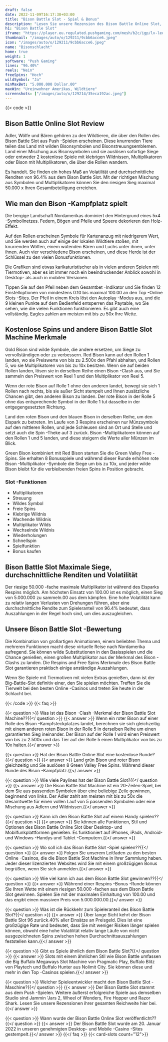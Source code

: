 ```yaml
---
draft: false
date: 2022-11-09T16:17:38+03:00
title: "Bison Battle Slot - Spiel & Bonus"
description: "Lesen Sie unsere Rezension des Bison Battle Online Slot, um das Gameplay und die Funktionen zu entdecken. Wir sehen uns auch an, wo wir es mit dem besten Casino -Bonus spielen können."
h1: "Bison Battle Slot"
iframe: "https://player.eu.regulated.pushgaming.com/mesh/b2c/igp/lv-leovegas/launch?ccyCode=EUR&mode=DEMO&rgsCode=hive&rgsGameId=bisonbattle-01&country=SE&lang=en&accountUrl=https://www.leovegas.com/account/deposit&lobbyUrl=https://www.leovegas.com&jurisdiction=SE"
thumbnail: "/images/auto/o/129211/9cbb6acce6.jpeg"
icon: "/images/auto/o/129211/9cbb6acce6.jpeg"
name: "Bisonschlacht"
home: true
weight: 1
software: "Push Gaming"
lines: "96.40%"
reels: "Nein"
freeSpins: "Hoch"
wildSymbol: "Ja"
minMaxBet: "5.000.000 Dollar.00"
maxWin: "Ureinwohner Amerikas, Wildtiere"
screenshots: ["/images/auto/o/129214/35eca192ac.jpeg"]
---
```


{{< code >}}<h2>Bison Battle Online Slot Review</h2><p>Adler, Wölfe und Bären gehören zu den Wildtieren, die über den Rollen des Bison Battle Slot aus Push -Spielen erscheinen. Diese knurrenden Tiere teilen das Land mit wilden Bisonsymbolen und Bisonstreuungsemblemen. Land einer Mischung aus Bisonsymbolen und sie auslösen sofortige Siege oder entweder 2 kostenlose Spiele mit klebrigen Wildnissen, Multiplikatoren oder Bison mit Multiplikatoren, die über die Rollen wandern.</p><p>Es handelt. Sie finden ein hohes Maß an Volatilität und durchschnittliche Renditen von 96.4% aus dem Bison Battle Slot. Mit der richtigen Mischung aus Symbolen und Multiplikatoren können Sie den riesigen Sieg maximal 50.000 x Ihren Gesamtbeteiligung erreichen.</p><h2>Wie man den Bison -Kampfplatz spielt</h2><p>Die bergige Landschaft Nordamerikas dominiert den Hintergrund eines 5x4 -Symbollnetzes. Federn, Bögen und Pfeile und Speere dekorieren den Holz-Effekt.</p><p>Auf den Rollen erscheinen Symbole für Kartenanzug mit niedrigerem Wert, und Sie werden auch auf einige der lokalen Wildtiere stoßen, mit knurrenden Wölfen, einem wütenden Bären und Luchs unter ihnen, unter ihnen. Auch vier verschiedene Bison erscheinen, und diese Herde ist der Schlüssel zu den vielen Bonusfunktionen.</p><p>Die Grafiken sind etwas karikaturistischer als in vielen anderen Spielen mit Tiermotiven, aber es ist immer noch ein beeindruckender Anblick sowohl in Desktop- als auch in mobilen Versionen.</p><p>Tippen Sie auf den Pfeil neben dem Gesamtbet -Indikator und Sie finden 12 Einstelloptionen von mindestens 0.10 bis maximal 100.00 an den Top -Online Slots -Sites. Der Pfeil in einem Kreis löst den Autoplay -Modus aus, und die 9 kleinen Punkte auf dem Bedienfeld entsperren das Paytable, wo Sie sehen, wie die vielen Funktionen funktionieren. Es gibt auch eine vollständig. Eagles zahlen am meisten mit bis zu 50x Ihre Wette.</p><h2>Kostenlose Spins und andere Bison Battle Slot Machine Merkmale</h2><p>Gold Bison sind wilde Symbole, die andere ersetzen, um Siege zu vervollständigen oder zu verbessern. Red Bison kann auf den Rollen 1 landen, wo sie Preiswerte von bis zu 2.500x den Pfahl abhalten, und Rollen 5, wo sie Multiplikatoren von bis zu 10x besitzen. Wenn sie auf beiden Rollen landen, lösen sie in derselben Reihe einen Bison -Clash aus, und Sie sammeln den Preiswert von Reel 1 und den Multiplikator von Reel 5.</p><p>Wenn der rote Bison auf Rolle 1 ohne den anderen landet, bewegt sie sich 1 Rollen nach rechts, bis sie außer Sicht stempelt und Ihnen zusätzliche Chancen gibt, den anderen Bison zu landen. Der rote Bison in der Rolle 5 ohne das entsprechende Symbol in der Rolle 1 tut dasselbe in der entgegengesetzten Richtung.</p><p>Land den roten Bison und den blauen Bison in derselben Reihe, um den Eispark zu betreten. Im Laufe von 3 Respins erscheinen nur Münzsymbole auf den mittleren Rollen, und jede Schleusen sind an Ort und Stelle und setzt auch die Spin -Theke auf 3 zurück. Bison -Multiplikatoren können auf den Rollen 1 und 5 landen, und diese steigern die Werte aller Münzen im Blick.</p><p>Green Bison kombiniert mit Red Bison starten Sie die Green Valley Free -Spins. Sie erhalten 8 Bonusspiele und während dieser Runde erhöhen rote Bison -Multiplikator -Symbole die Siege um bis zu 10x, und jeder wilde Bison bleibt für die verbleibenden freien Spins in Position gebracht.</p><h3>
Slot -Funktionen</h3><ul>
<li></span>
Multiplikatoren</li>
<li></span>
Streuung</li>
<li></span>
Wildes Symbol</li>
<li></span>
Freie Spins</li>
<li></span>
Klebrige Wildnis</li>
<li></span>
Wachende Wildnis</li>
<li></span>
Multiplikator Wilds</li>
<li></span>
Wechselnde Wildnis</li>
<li></span>
Wiederholungen</li>
<li></span>
Schnellspin</li>
<li></span>
Spielfunktion</li>
<li></span>
Bonus kaufen</li></ul><h2>Bison Battle Slot Maximale Siege, durchschnittliche Renditen und Volatilität</h2><p>Der riesige 50.000 -fache maximale Multiplikator ist während des Eisparks Respins möglich. Am höchsten Einsatz von 100.00 ist es möglich, einen Sieg von 5.000.000 zu sammeln.00 aus dem kämpfen. Eine hohe Volatilität kann zu relativ langen Verlusten von Drehungen führen, aber eine durchschnittliche Rendite zum Spieleranteil von 96.4% bedeutet, dass Auszahlungen in der Regel hoch sind, um dies auszugleichen.</p><h2>Unsere Bison Battle Slot -Bewertung</h2><p>Die Kombination von großartigen Animationen, einem beliebten Thema und mehreren Funktionen macht diese virtuelle Reise nach Nordamerika aufregend. Sie können wilde Substitutionen in den Basisspielen und die Chance genießen, einen großen Multiplikator aus der Merkmal des Bison -Clashs zu landen. Die Respins and Free Spins Merkmale des Bison Battle Slot garantieren praktisch einige anständige Auszahlungen.</p><p>Wenn Sie Spiele mit Tiermotiven mit vielen Extras genießen, dann ist der Big-Battle-Slot definitiv einer, den Sie spielen möchten. Treffen Sie die Tierwelt bei den besten Online -Casinos und treten Sie heute in der Schlacht bei.</p>
{{< /code >}}
{{< faq >}}

{{< question >}} Was ist das Bison -Clash -Merkmal der Bison Battle Slot Machine??{{</ question >}}
{{< answer >}} Wenn ein roter Bison auf einer Rolle des Bison -Kampfsteckplatzes landet, berechnen sie sich gleichzeitig mit einem anderen roten Bison in der Rolle 5 in derselben Reihe um einen garantierten Sieg ineinander. Der Bison auf der Rolle 1 wird einen Preiswert von bis zu 2.500x und das Tier auf der Rolle 5 einen Multiplikator von bis zu 10x halten.{{</ answer >}}

{{< question >}} Hat der Bison Battle Online Slot eine kostenlose Runde?{{</ question >}}
{{< answer >}} Land grün Bison und roter Bison gleichzeitig und Sie auslösen 8 Green Valley Free Spins. Während dieser Runde des Bison -Kampfplatz.{{</ answer >}}

{{< question >}} Wie viele Paylines hat der Bison Battle Slot?{{</ question >}}
{{< answer >}} Die Bison Battle Slot Machine ist ein 20-Zeilen-Spiel, bei dem Sie aus passenden Symbolen über eine beliebige Zeile gewinnen, beginnend von links. Der Adler zahlt am meisten mit bis zu 50x die Gesamtwette für einen vollen Lauf von 5 passenden Symbolen oder eine Mischung aus Adlern und Wildnissen.{{</ answer >}}

{{< question >}} Kann ich den Bison Battle Slot auf einem Handy spielen??{{</ question >}}
{{< answer >}} Sie können alle Funktionen, Stil und Optionen des Bison Battle Online Slot über Desktop- und Mobilfunkplattformen genießen. Es funktioniert auf iPhones, iPads, Android- und Windows -Handys und Tablet -Computern.{{</ answer >}}

{{< question >}} Wo soll ich das Bison Battle Slot -Spiel spielen??{{</ question >}}
{{< answer >}} Folgen Sie unserem Leitfaden zu den besten Online -Casinos, die die Bison Battle Slot Machine in ihrer Sammlung haben. Jeder dieser lizenzierten Websites wird Sie mit einem großzügigen Bonus begrüßen, wenn Sie sich anmelden.{{</ answer >}}

{{< question >}} Wie viel kann ich aus dem Bison Battle Slot gewinnen??{{</ question >}}
{{< answer >}} Während einer Respins -Bonus -Runde können Sie Ihren Wette mit einem riesigen 50.000 -fachen aus dem Bison Battle Slot gewinnen. Spielen Sie mit der maximalen Einhaltung von 100.00 und das ergibt einen massiven Preis von 5.000.000.00.{{</ answer >}}

{{< question >}} Was ist die Rückkehr zum Spieleranteil des Bison Battle Slot?{{</ question >}}
{{< answer >}} Über lange Sicht kehrt der Bison Battle Slot 96 zurück.40% aller Einsätze an Preisgeld. Dies ist eine großzügige Rate und bedeutet, dass Sie mit weniger Risiken länger spielen können, obwohl eine hohe Volatilität relativ lange Läufe von nicht ausgezeichneten Spins zwischen hohen Durchschnittsauszahlungen feststellen kann.{{</ answer >}}

{{< question >}} Gibt es Spiele ähnlich dem Bison Battle Slot?{{</ question >}}
{{< answer >}} Slots mit einem ähnlichen Stil wie Bison Battle umfassen die Big Buffalo Megaways Slot Machine von Pragmatic Play, Buffalo Blitz von Playtech und Buffalo Hunter aus Nolimit City. Sie können diese und mehr in den Top -Casinos spielen.{{</ answer >}}

{{< question >}} Welcher Spieleentwickler macht den Bison Battle Slot -Maschine?{{</ question >}}
{{< answer >}} Der Bison Battle Slot stammt aus dem Push -Spielen. Weitere äußerst erfolgreiche Spiele aus demselben Studio sind Jammin 'Jars 2, Wheel of Wonders, Fire Hopper und Razor Shark. Lesen Sie unsere Rezensionen ihrer gesamten Reichweite hier bei.{{</ answer >}}

{{< question >}} Wann wurde der Bison Battle Online Slot veröffentlicht??{{</ question >}}
{{< answer >}} Der Bison Battle Slot wurde am 20. Januar 2022 in unseren genehmigten Desktop- und Mobile -Casino -Sites gestempelt.{{</ answer >}}
{{</ faq >}}
{{< card-slots count="12">}}